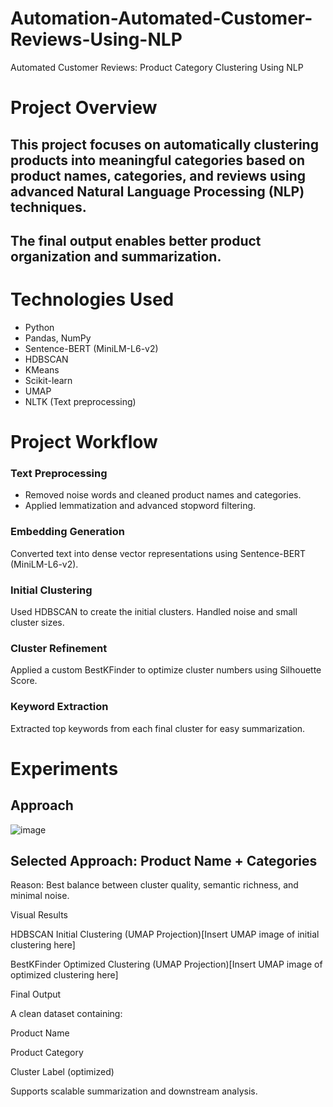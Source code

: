 # Automation-Automated-Customer-Reviews-Using-NLP
Automated Customer Reviews: Product Category Clustering Using NLP

# Project Overview

## This project focuses on automatically clustering products into meaningful categories based on product names, categories, and reviews using advanced Natural Language Processing (NLP) techniques.
## The final output enables better product organization and summarization.

# Technologies Used

- Python
- Pandas, NumPy
- Sentence-BERT (MiniLM-L6-v2)
- HDBSCAN
- KMeans
- Scikit-learn
- UMAP
- NLTK (Text preprocessing)

# Project Workflow
### Text Preprocessing
- Removed noise words and cleaned product names and categories.
- Applied lemmatization and advanced stopword filtering.
  
### Embedding Generation
Converted text into dense vector representations using Sentence-BERT (MiniLM-L6-v2).

### Initial Clustering
Used HDBSCAN to create the initial clusters.
Handled noise and small cluster sizes.

### Cluster Refinement
Applied a custom BestKFinder to optimize cluster numbers using Silhouette Score.

### Keyword Extraction
Extracted top keywords from each final cluster for easy summarization.

# Experiments

## Approach

![image](https://github.com/user-attachments/assets/2e49949c-dc82-4412-89f9-0ecd1d28fe38)


## Selected Approach: Product Name + Categories

Reason: Best balance between cluster quality, semantic richness, and minimal noise.

Visual Results

HDBSCAN Initial Clustering (UMAP Projection)[Insert UMAP image of initial clustering here]

BestKFinder Optimized Clustering (UMAP Projection)[Insert UMAP image of optimized clustering here]

Final Output

A clean dataset containing:

Product Name

Product Category

Cluster Label (optimized)

Supports scalable summarization and downstream analysis.
